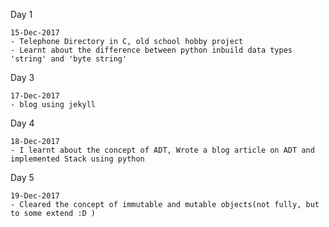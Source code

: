 Day 1

    15-Dec-2017
    - Telephone Directory in C, old school hobby project
    - Learnt about the difference between python inbuild data types 'string' and 'byte string'
    
Day 3

    17-Dec-2017
    - blog using jekyll

Day 4

    18-Dec-2017
    - I learnt about the concept of ADT, Wrote a blog article on ADT and implemented Stack using python

Day 5

    19-Dec-2017
    - Cleared the concept of immutable and mutable objects(not fully, but to some extend :D )
    
    
